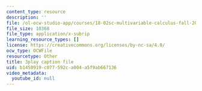```yaml
---
content_type: resource
description: ''
file: /ol-ocw-studio-app/courses/18-02sc-multivariable-calculus-fall-2010/b1450919c077592ca004a5f9ab667136_gzbWF-IdscE.vtt
file_size: 10368
file_type: application/x-subrip
learning_resource_types: []
license: https://creativecommons.org/licenses/by-nc-sa/4.0/
ocw_type: OCWFile
resourcetype: Other
title: 3play caption file
uid: b1450919-c077-592c-a004-a5f9ab667136
video_metadata:
  youtube_id: null
---
```

